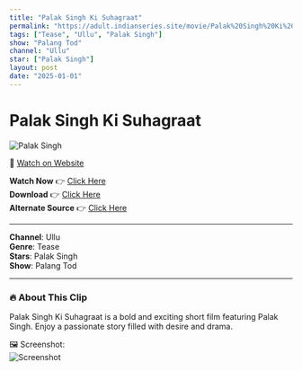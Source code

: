 ```yaml
---
title: "Palak Singh Ki Suhagraat"
permalink: "https://adult.indianseries.site/movie/Palak%20Singh%20Ki%20Suhagraat"
tags: ["Tease", "Ullu", "Palak Singh"]
show: "Palang Tod"
channel: "Ullu"
star: ["Palak Singh"]
layout: post
date: "2025-01-01"
---
```


# Palak Singh Ki Suhagraat

![Palak Singh](https://shorts.desisins.com/wp-content/uploads/2024/04/Palak-Singh-Ki-Suhagraat-Palang-Tod-DesiSins.com_.jpg)

🔗 [Watch on Website](https://adult.indianseries.site/movie/Palak%20Singh%20Ki%20Suhagraat)

**Watch Now** 👉 [Click Here](https://adult.indianseries.site/movie/Palak%20Singh%20Ki%20Suhagraat)  
**Download** 👉 [Click Here](https://adult.indianseries.site/movie/Palak%20Singh%20Ki%20Suhagraat)  
**Alternate Source** 👉 [Click Here](https://adult.indianseries.site/movie/Palak%20Singh%20Ki%20Suhagraat)

---

**Channel**: Ullu  
**Genre**: Tease  
**Stars**: Palak Singh  
**Show**: Palang Tod

---

### 🔥 About This Clip

Palak Singh Ki Suhagraat is a bold and exciting short film featuring Palak Singh. Enjoy a passionate story filled with desire and drama.
 
🖼️ Screenshot:  
![Screenshot](https://shorts.desisins.com/wp-content/uploads/2024/04/Palak-Singh-Ki-Suhagraat-Palang-Tod-DesiSins.com_.jpg)
